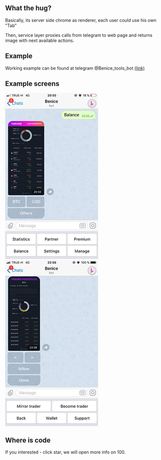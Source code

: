 ## What the hug?
Basically, its server side chrome as renderer, each user could use his own "Tab" 

Then, service layer proxies calls from telegram to web page and returns image with next available actions.
## Example
Working example can be found at telegram @Benice_tools_bot [(link)](https://t.me/Benice_tools_bot?start=GITHUB7D)
## Example screens
![Balances](./screens/2_mob.jpg) ![Trader](./screens/3_mob.jpg)
## Where is code
If you interested - click star, we will open more info on 100.
